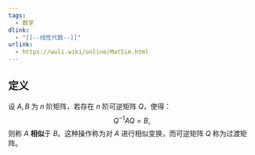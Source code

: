 ```yaml
---
tags:
  - 数学
dlink:
  - "[[--线性代数--]]"
urlink:
  - https://wuli.wiki/online/MatSim.html
---
```

## 定义

设 $A, B$ 为 $n$ 阶矩阵，若存在 $n$ 阶可逆矩阵 $Q$，使得：
$$
Q^{-1}AQ = B,
$$
则称 $A$ **相似**于 $B$。这种操作称为对 $A$ 进行相似变换，而可逆矩阵 $Q$ 称为过渡矩阵。

